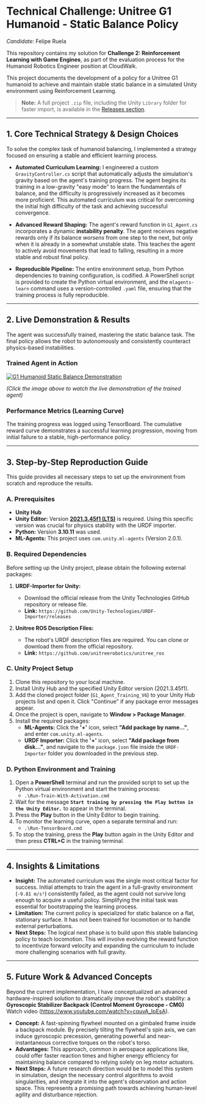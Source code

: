 ﻿# Technical Challenge: Unitree G1 Humanoid - Static Balance Policy

*Candidate*: Felipe Ruela

This repository contains my solution for **Challenge 2: Reinforcement Learning with Game Engines**, as part of the evaluation process for the Humanoid Robotics Engineer position at CloudWalk.

This project documents the development of a policy for a Unitree G1 humanoid to achieve and maintain stable static balance in a simulated Unity environment using Reinforcement Learning.

> **Note:** A full project `.zip` file, including the Unity `Library` folder for faster import, is available in the [Releases section](https://github.com/feliperuela/Challenge_2_G1_Training_MAIN/releases).

---

## 1. Core Technical Strategy & Design Choices

To solve the complex task of humanoid balancing, I implemented a strategy focused on ensuring a stable and efficient learning process.

* **Automated Curriculum Learning:** I engineered a custom `GravityController.cs` script that automatically adjusts the simulation's gravity based on the agent's training progress. The agent begins its training in a low-gravity "easy mode" to learn the fundamentals of balance, and the difficulty is progressively increased as it becomes more proficient. This automated curriculum was critical for overcoming the initial high difficulty of the task and achieving successful convergence.

* **Advanced Reward Shaping:** The agent's reward function in `G1_Agent.cs` incorporates a dynamic **instability penalty**. The agent receives negative rewards only if its balance *worsens* from one step to the next, but only when it is already in a somewhat unstable state. This teaches the agent to actively avoid movements that lead to falling, resulting in a more stable and robust final policy.

* **Reproducible Pipeline:** The entire environment setup, from Python dependencies to training configuration, is codified. A PowerShell script is provided to create the Python virtual environment, and the `mlagents-learn` command uses a version-controlled `.yaml` file, ensuring that the training process is fully reproducible.

---

## 2. Live Demonstration & Results

The agent was successfully trained, mastering the static balance task. The final policy allows the robot to autonomously and consistently counteract physics-based instabilities.

### Trained Agent in Action

[![G1 Humanoid Static Balance Demonstration](1_Movie/demonstration.jpg)](https://youtu.be/ccoovZJOb4Y)

*(Click the image above to watch the live demonstration of the trained agent)*

### Performance Metrics (Learning Curve)

The training progress was logged using TensorBoard. The cumulative reward curve demonstrates a successful learning progression, moving from initial failure to a stable, high-performance policy.

---

## 3. Step-by-Step Reproduction Guide

This guide provides all necessary steps to set up the environment from scratch and reproduce the results.

### A. Prerequisites

* **Unity Hub**
* **Unity Editor:** Version **[2021.3.45f1 (LTS)](https://unity.com/pt/releases/editor/whats-new/2021.3.45f1#installs)** is required. Using this specific version was crucial for physics stability with the URDF importer.
* **Python:** Version **3.10.11** was used.
* **ML-Agents:** This project uses `com.unity.ml-agents` (Version 2.0.1).

### B. Required Dependencies

Before setting up the Unity project, please obtain the following external packages:

1.  **URDF-Importer for Unity:**
    * Download the official release from the Unity Technologies GitHub repository or release file.
    * **Link:** `https://github.com/Unity-Technologies/URDF-Importer/releases`

2.  **Unitree ROS Description Files:**
    * The robot's URDF description files are required. You can clone or download them from the official repository.
    * **Link:** `https://github.com/unitreerobotics/unitree_ros`

### C. Unity Project Setup

1.  Clone this repository to your local machine.
2.  Install Unity Hub and the specified Unity Editor version (2021.3.45f1).
3.  Add the cloned project folder (`G1_Agent_Training_V6`) to your Unity Hub projects list and open it. Click "Continue" if any package error messages appear.
4.  Once the project is open, navigate to **Window > Package Manager**.
5.  Install the required packages:
    * **ML-Agents:** Click the **'+'** icon, select **"Add package by name..."**, and enter `com.unity.ml-agents`.
    * **URDF Importer:** Click the **'+'** icon, select **"Add package from disk..."**, and navigate to the `package.json` file inside the `URDF-Importer` folder you downloaded in the previous step.

### D. Python Environment and Training

1.  Open a **PowerShell** terminal and run the provided script to set up the Python virtual environment and start the training process:
    * `.\Run-Train-With-Activation.cmd`
2.  Wait for the message **`Start training by pressing the Play button in the Unity Editor.`** to appear in the terminal.
3.  Press the **Play** button in the Unity Editor to begin training.
4.  To monitor the learning curve, open a separate terminal and run:
    * `.\Run-TensorBoard.cmd`
5.  To stop the training, press the **Play** button again in the Unity Editor and then press **CTRL+C** in the training terminal.

---

## 4. Insights & Limitations

* **Insight:** The automated curriculum was the single most critical factor for success. Initial attempts to train the agent in a full-gravity environment (`-9.81 m/s²`) consistently failed, as the agent could not survive long enough to acquire a useful policy. Simplifying the initial task was essential for bootstrapping the learning process.
* **Limitation:** The current policy is specialized for static balance on a flat, stationary surface. It has not been trained for locomotion or to handle external perturbations.
* **Next Steps:** The logical next phase is to build upon this stable balancing policy to teach locomotion. This will involve evolving the reward function to incentivize forward velocity and expanding the curriculum to include more challenging scenarios with full gravity.

---

## 5. Future Work & Advanced Concepts

Beyond the current implementation, I have conceptualized an advanced hardware-inspired solution to dramatically improve the robot's stability: a **Gyroscopic Stabilizer Backpack (Control Moment Gyroscope - CMG)** Watch video (https://www.youtube.com/watch?v=cquvA_IpEsA).

* **Concept:** A fast-spinning flywheel mounted on a gimbaled frame inside a backpack module. By precisely tilting the flywheel's spin axis, we can induce gyroscopic precession, generating powerful and near-instantaneous corrective torques on the robot's torso.
* **Advantages:** This approach, common in aerospace applications like, could offer faster reaction times and higher energy efficiency for maintaining balance compared to relying solely on leg motor actuators.
* **Next Steps:** A future research direction would be to model this system in simulation, design the necessary control algorithms to avoid singularities, and integrate it into the agent's observation and action space. This represents a promising path towards achieving human-level agility and disturbance rejection.
